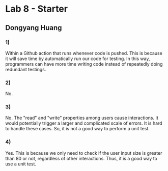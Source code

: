 # Lab 8 - Starter

## Dongyang Huang

### 1)
Within a Github action that runs whenever code is pushed. This is because it will save time by automatically run our code for testing. In this way, programmers can have more time writing code instead of repeatedly doing redundant testings.

### 2)
No.

### 3)
No. The "read" and "write" properties among users cause interactions. It would potentially trigger a larger and complicated scale of errors. It is hard to handle these cases. So, it is not a good way to perform a unit test.

### 4)
Yes. This is because we only need to check if the user input size is greater than 80 or not, regardless of other interactions. Thus, it is a good way to use a unit test.